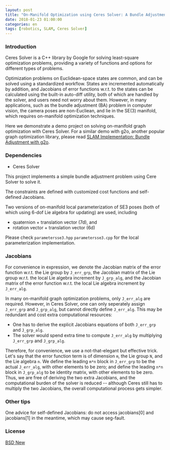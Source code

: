 ```yaml
---
layout: post 
title: "On-Manifold Optimization using Ceres Solver: A Bundle Adjustment Demo"
date: 2018-01-23 01:00:00
categories: en
tags: [robotics, SLAM, Ceres Solver]
---
```


### Introduction 

Ceres Solver is a C++ library by Google for solving least-square optimization problems, providing a variety of functions and options for different types of problems.

Optimization problems on Euclidean-space states are common, and can be solved using a standardized workflow. 
States are incremented automatically by addition, and Jacobians of error functions w.r.t. to the states can be calculated using the built-in auto-diff utility, 
both of which are handled by the solver, and users need not worry about them.
However, in many applications, such as the bundle adjustment (BA) problem in computer vision, the camera poses are non-Eucliean, and lie in the SE(3) manifold, which requires on-manifold optimization techniques. 

Here we demonstrate a demo project on solving on-manifold graph optimization with Ceres Solver. 
For a similar demo with g2o, another popular graph optimization library, please read [SLAM Implementation: Bundle Adjustment with g2o](/2016/03/15/g2o-demo/).

### Dependencies

- Ceres Solver


This project implements a simple bundle adjustment problem using Cere Solver to solve it. 

The constraints are defined with customized cost functions and self-defined Jacobians.

Two versions of on-manifold local parameterization of SE3 poses (both of which using 6-dof Lie algebra for updating) are used, including

  - quaternion + translation vector (7d), and
  - rotation vector + translation vector (6d)

Please check `parametersse3.hpp` `parametersse3.cpp` for the local parameterization implementation.

### Jacobians

For convenience in expression, we denote the Jacobian matrix of the error function w.r.t. the Lie group by `J_err_grp`, the Jacobian matrix of the Lie group w.r.t. the local Lie algebra increment by `J_grp_alg`, and the Jacobian matrix of the error function w.r.t. the local Lie algebra increment by `J_err_alg`.

In many on-manifold graph optimization problems, only `J_err_alg` are required.  However, in Ceres Solver, one can only seperately assign `J_err_grp` and `J_grp_alg`, but cannot directly define `J_err_alg`. This may be redundant and cost extra computational resources:

  - One has to derive the explicit Jacobians equations of both `J_err_grp` and `J_grp_alg`.
  - The solver would spend extra time to compute `J_err_alg` by multiplying `J_err_grp` and `J_grp_alg`.

Therefore, for convenience, we use a not-that-elegant but effective trick. Let's say that the error function term is of dimension `m`, the Lie group `N`, and the Lie algebra `n`. We define the leading `m*n` block in  `J_err_grp` to be the actual `J_err_alg`, with other elements to be zero; and define the leading `n*n` block in `J_grp_alg` to be identity matrix, with other elements to be zero. Thus, we are free of deriving the two extra Jacobians, and the computational burden of the solver is reduced -- although Ceres still has to multiply the two Jacobians, the overall computational process gets simpler.
 
### Other tips

One advice for self-defined Jacobians: do not access jacobians[0] and jacobians[1] in the meantime, which may cause seg-fault.


### License 

[BSD New](LICENSE)
